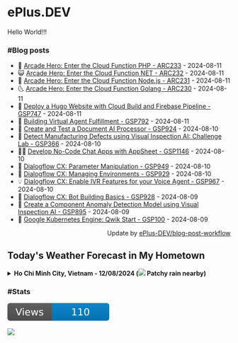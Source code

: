 # ePlus.DEV

Hello World!!!

### #Blog posts

- 🧰 [Arcade Hero: Enter the Cloud Function PHP - ARC233](https://eplus.dev/arcade-hero-enter-the-cloud-function-php-arc233) - 2024-08-11 
- 😺 [Arcade Hero: Enter the Cloud Function NET - ARC232](https://eplus.dev/arcade-hero-enter-the-cloud-function-net-arc232) - 2024-08-11 
- 🗽 [Arcade Hero: Enter the Cloud Function Node.js - ARC231](https://eplus.dev/arcade-hero-enter-the-cloud-function-nodejs-arc231) - 2024-08-11 
- 🌜 [Arcade Hero: Enter the Cloud Function Golang - ARC230](https://eplus.dev/arcade-hero-enter-the-cloud-function-golang-arc230) - 2024-08-11 
- 📝 [Deploy a Hugo Website with Cloud Build and Firebase Pipeline - GSP747](https://eplus.dev/deploy-a-hugo-website-with-cloud-build-and-firebase-pipeline-gsp747) - 2024-08-11 
- 🚀 [Building Virtual Agent Fulfillment - GSP792](https://eplus.dev/building-virtual-agent-fulfillment-gsp792) - 2024-08-11 
- 💼 [Create and Test a Document AI Processor - GSP924](https://eplus.dev/create-and-test-a-document-ai-processor-gsp-924) - 2024-08-10 
- 🦣 [Detect Manufacturing Defects using Visual Inspection AI: Challenge Lab - GSP366](https://eplus.dev/detect-manufacturing-defects-using-visual-inspection-ai-challenge-lab-gsp366) - 2024-08-10 
- 👨‍🏫 [Develop No-Code Chat Apps with AppSheet - GSP1146](https://eplus.dev/develop-no-code-chat-apps-with-appsheet-gsp1146) - 2024-08-10 
- 🔭 [Dialogflow CX: Parameter Manipulation - GSP949](https://eplus.dev/dialogflow-cx-parameter-manipulation-gsp949) - 2024-08-10 
- 🤡 [Dialogflow CX: Managing Environments - GSP929](https://eplus.dev/dialogflow-cx-managing-environments-gsp929) - 2024-08-10 
- 💡 [Dialogflow CX: Enable IVR Features for your Voice Agent - GSP967](https://eplus.dev/dialogflow-cx-enable-ivr-features-for-your-voice-agent-gsp-967) - 2024-08-10 
- 🦣 [Dialogflow CX: Bot Building Basics - GSP928](https://eplus.dev/dialogflow-cx-bot-building-basics-gsp928) - 2024-08-09 
- 💪 [Create a Component Anomaly Detection Model using Visual Inspection AI - GSP895](https://eplus.dev/create-a-component-anomaly-detection-model-using-visual-inspection-ai-gsp895) - 2024-08-09 
- 🤡 [Google Kubernetes Engine: Qwik Start - GSP100](https://eplus.dev/google-kubernetes-engine-qwik-start-gsp100) - 2024-08-09 


<div align="right">
    Update by <a target="_blank" href="https://github.com/ePlus-DEV/blog-post-workflow">ePlus-DEV/blog-post-workflow</a>
</div>


## Today's Weather Forecast in My Hometown



<details>
    <summary><b>Ho Chi Minh City, Vietnam - 12/08/2024 (<img src="https://cdn.weatherapi.com/weather/64x64/day/176.png" width="25" /> Patchy rain nearby)</b>
    </summary>

    
<table>
    <tr>
        <th>Hour</th>
        <td>00:00</td><td>01:00</td><td>02:00</td><td>03:00</td><td>04:00</td><td>05:00</td><td>06:00</td><td>07:00</td><td>08:00</td><td>09:00</td><td>10:00</td><td>11:00</td><td>12:00</td><td>13:00</td><td>14:00</td><td>15:00</td><td>16:00</td><td>17:00</td><td>18:00</td><td>19:00</td><td>20:00</td><td>21:00</td><td>22:00</td><td>23:00</td>
    </tr>
    <tr>
        <th>Weather</th>
        <td><img src="https://cdn.weatherapi.com/weather/64x64/night/116.png"></img></td><td><img src="https://cdn.weatherapi.com/weather/64x64/night/116.png"></img></td><td><img src="https://cdn.weatherapi.com/weather/64x64/night/116.png"></img></td><td><img src="https://cdn.weatherapi.com/weather/64x64/night/176.png"></img></td><td><img src="https://cdn.weatherapi.com/weather/64x64/night/176.png"></img></td><td><img src="https://cdn.weatherapi.com/weather/64x64/night/176.png"></img></td><td><img src="https://cdn.weatherapi.com/weather/64x64/day/176.png"></img></td><td><img src="https://cdn.weatherapi.com/weather/64x64/day/113.png"></img></td><td><img src="https://cdn.weatherapi.com/weather/64x64/day/116.png"></img></td><td><img src="https://cdn.weatherapi.com/weather/64x64/day/116.png"></img></td><td><img src="https://cdn.weatherapi.com/weather/64x64/day/113.png"></img></td><td><img src="https://cdn.weatherapi.com/weather/64x64/day/176.png"></img></td><td><img src="https://cdn.weatherapi.com/weather/64x64/day/122.png"></img></td><td><img src="https://cdn.weatherapi.com/weather/64x64/day/176.png"></img></td><td><img src="https://cdn.weatherapi.com/weather/64x64/day/176.png"></img></td><td><img src="https://cdn.weatherapi.com/weather/64x64/day/266.png"></img></td><td><img src="https://cdn.weatherapi.com/weather/64x64/day/353.png"></img></td><td><img src="https://cdn.weatherapi.com/weather/64x64/day/263.png"></img></td><td><img src="https://cdn.weatherapi.com/weather/64x64/day/176.png"></img></td><td><img src="https://cdn.weatherapi.com/weather/64x64/night/176.png"></img></td><td><img src="https://cdn.weatherapi.com/weather/64x64/night/113.png"></img></td><td><img src="https://cdn.weatherapi.com/weather/64x64/night/113.png"></img></td><td><img src="https://cdn.weatherapi.com/weather/64x64/night/176.png"></img></td><td><img src="https://cdn.weatherapi.com/weather/64x64/night/113.png"></img></td>
    </tr>
    <tr>
        <th>Condition</th>
        <td width="200px">Partly Cloudy </td><td width="200px">Partly Cloudy </td><td width="200px">Partly Cloudy </td><td width="200px">Patchy rain nearby</td><td width="200px">Patchy rain nearby</td><td width="200px">Patchy rain nearby</td><td width="200px">Patchy rain nearby</td><td width="200px">Sunny</td><td width="200px">Partly Cloudy </td><td width="200px">Partly Cloudy </td><td width="200px">Sunny</td><td width="200px">Patchy rain nearby</td><td width="200px">Overcast </td><td width="200px">Patchy rain nearby</td><td width="200px">Patchy rain nearby</td><td width="200px">Light drizzle</td><td width="200px">Light rain shower</td><td width="200px">Patchy light drizzle</td><td width="200px">Patchy rain nearby</td><td width="200px">Patchy rain nearby</td><td width="200px">Clear </td><td width="200px">Clear </td><td width="200px">Patchy rain nearby</td><td width="200px">Clear </td>
    </tr>
    <tr>
        <th>Temperature</th>
        <td>27.2 °C</td><td>26.8 °C</td><td>26.5 °C</td><td>26.2 °C</td><td>26 °C</td><td>25.8 °C</td><td>25.9 °C</td><td>27.2 °C</td><td>29 °C</td><td>30.7 °C</td><td>32.1 °C</td><td>33.1 °C</td><td>33.7 °C</td><td>33.4 °C</td><td>32.2 °C</td><td>32.7 °C</td><td>32.3 °C</td><td>31.4 °C</td><td>29.4 °C</td><td>28.2 °C</td><td>27.7 °C</td><td>27.2 °C</td><td>26.9 °C</td><td>26.6 °C</td>
    </tr>
    <tr>
        <th>Wind</th>
        <td>12.6 kph</td><td>13 kph</td><td>11.9 kph</td><td>11.2 kph</td><td>11.2 kph</td><td>11.2 kph</td><td>11.2 kph</td><td>14.4 kph</td><td>17.3 kph</td><td>17.6 kph</td><td>18.7 kph</td><td>19.4 kph</td><td>19.1 kph</td><td>19.1 kph</td><td>18 kph</td><td>18 kph</td><td>17.3 kph</td><td>16.2 kph</td><td>16.2 kph</td><td>12.6 kph</td><td>11.9 kph</td><td>11.2 kph</td><td>9.7 kph</td><td>9.7 kph</td>
    </tr>
</table>


<div align="right">
    Updated at: 2024-08-11T17:40:19Z - by <a target="_blank"
        href="https://github.com/ePlus-DEV/weather-forecast">ePlus-DEV/weather-forecast</a>
</div>
</details>


### #Stats

[![Image of counter](https://github.com/ePlus-DEV/view-counter/blob/main/svg/685088620/badge.svg)](https://github.com/ePlus-DEV/view-counter/blob/main/readme/685088620/week.md)

![](https://komarev.com/ghpvc/?username=ePlus-DEV&style=for-the-badge)
